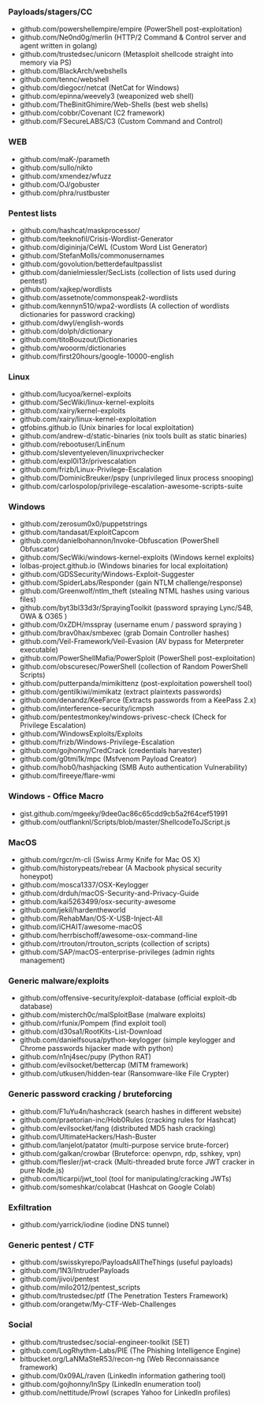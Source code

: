 ### Payloads/stagers/CC
- github.com/powershellempire/empire (PowerShell post-exploitation)
- github.com/Ne0nd0g/merlin (HTTP/2 Command & Control server and agent written in golang)
- github.com/trustedsec/unicorn (Metasploit shellcode straight into memory via PS)
- github.com/BlackArch/webshells
- github.com/tennc/webshell
- github.com/diegocr/netcat (NetCat for Windows)
- github.com/epinna/weevely3 (weaponized web shell)
- github.com/TheBinitGhimire/Web-Shells (best web shells)
- github.com/cobbr/Covenant (C2 framework)
- github.com/FSecureLABS/C3 (Custom Command and Control)

### WEB
- github.com/maK-/parameth
- github.com/sullo/nikto
- github.com/xmendez/wfuzz
- github.com/OJ/gobuster
- github.com/phra/rustbuster


### Pentest lists
- github.com/hashcat/maskprocessor/
- github.com/teeknofil/Crisis-Wordlist-Generator
- github.com/digininja/CeWL (Custom Word List Generator)
- github.com/StefanMolls/commonusernames
- github.com/govolution/betterdefaultpasslist
- github.com/danielmiessler/SecLists (collection of lists used during pentest)
- github.com/xajkep/wordlists
- github.com/assetnote/commonspeak2-wordlists
- github.com/kennyn510/wpa2-wordlists (A collection of wordlists dictionaries for password cracking)
- github.com/dwyl/english-words
- github.com/dolph/dictionary
- github.com/titoBouzout/Dictionaries
- github.com/wooorm/dictionaries
- github.com/first20hours/google-10000-english


### Linux
- github.com/lucyoa/kernel-exploits
- github.com/SecWiki/linux-kernel-exploits
- github.com/xairy/kernel-exploits
- github.com/xairy/linux-kernel-exploitation
- gtfobins.github.io (Unix binaries for local exploitation)
- github.com/andrew-d/static-binaries (nix tools built as static binaries)
- github.com/rebootuser/LinEnum
- github.com/sleventyeleven/linuxprivchecker
- github.com/expl0i13r/privescalation
- github.com/frizb/Linux-Privilege-Escalation
- github.com/DominicBreuker/pspy (unprivileged linux process snooping)
- github.com/carlospolop/privilege-escalation-awesome-scripts-suite


### Windows
- github.com/zerosum0x0/puppetstrings
- github.com/tandasat/ExploitCapcom
- github.com/danielbohannon/Invoke-Obfuscation (PowerShell Obfuscator)
- github.com/SecWiki/windows-kernel-exploits (Windows kernel exploits)
- lolbas-project.github.io (Windows binaries for local exploitation)
- github.com/GDSSecurity/Windows-Exploit-Suggester
- github.com/SpiderLabs/Responder (gain NTLM challenge/response)
- github.com/Greenwolf/ntlm_theft (stealing NTML hashes using various files)
- github.com/byt3bl33d3r/SprayingToolkit (password spraying Lync/S4B, OWA & O365 )
- github.com/0xZDH/msspray (username enum / password spraying )
- github.com/brav0hax/smbexec (grab Domain Controller hashes)
- github.com/Veil-Framework/Veil-Evasion (AV bypass for Meterpreter executable)
- github.com/PowerShellMafia/PowerSploit (PowerShell post-exploitation)
- github.com/obscuresec/PowerShell (collection of Random PowerShell Scripts)
- github.com/putterpanda/mimikittenz (post-exploitation powershell tool)
- github.com/gentilkiwi/mimikatz (extract plaintexts passwords)
- github.com/denandz/KeeFarce (Extracts passwords from a KeePass 2.x)
- github.com/interference-security/icmpsh
- github.com/pentestmonkey/windows-privesc-check (Check for Privilege Escalation)
- github.com/WindowsExploits/Exploits
- github.com/frizb/Windows-Privilege-Escalation
- github.com/gojhonny/CredCrack (credentials harvester)
- github.com/g0tmi1k/mpc (Msfvenom Payload Creator)
- github.com/hob0/hashjacking (SMB Auto authentication Vulnerability)
- github.com/fireeye/flare-wmi

### Windows - Office Macro
- gist.github.com/mgeeky/9dee0ac86c65cdd9cb5a2f64cef51991
- github.com/outflanknl/Scripts/blob/master/ShellcodeToJScript.js

### MacOS
- github.com/rgcr/m-cli (Swiss Army Knife for Mac OS X)
- github.com/historypeats/rebear (A Macbook physical security honeypot)
- github.com/mosca1337/OSX-Keylogger
- github.com/drduh/macOS-Security-and-Privacy-Guide
- github.com/kai5263499/osx-security-awesome
- github.com/jekil/hardentheworld
- github.com/RehabMan/OS-X-USB-Inject-All
- github.com/iCHAIT/awesome-macOS
- github.com/herrbischoff/awesome-osx-command-line
- github.com/rtrouton/rtrouton_scripts (collection of scripts)
- github.com/SAP/macOS-enterprise-privileges (admin rights management)


### Generic malware/exploits
- github.com/offensive-security/exploit-database (official exploit-db database)
- github.com/misterch0c/malSploitBase (malware exploits)
- github.com/rfunix/Pompem (find exploit tool)
- github.com/d30sa1/RootKits-List-Download
- github.com/danielfsousa/python-keylogger (simple keylogger and Chrome passwords hijacker made with python)
- github.com/n1nj4sec/pupy (Python RAT)
- github.com/evilsocket/bettercap (MITM framework)
- github.com/utkusen/hidden-tear (Ransomware-like File Crypter)


### Generic password cracking / bruteforcing
- github.com/F1uYu4n/hashcrack (search hashes in different website)
- github.com/praetorian-inc/Hob0Rules (cracking rules for Hashcat)
- github.com/evilsocket/fang (distributed MD5 hash cracking)
- github.com/UltimateHackers/Hash-Buster
- github.com/lanjelot/patator (multi-purpose service brute-forcer)
- github.com/galkan/crowbar (Bruteforce: openvpn, rdp, sshkey, vpn)
- github.com/flesler/jwt-crack (Multi-threaded brute force JWT cracker in pure Node.js)
- github.com/ticarpi/jwt_tool (tool for manipulating/cracking JWTs)
- github.com/someshkar/colabcat (Hashcat on Google Colab)

### Exfiltration
- github.com/yarrick/iodine (iodine DNS tunnel)


### Generic pentest / CTF
- github.com/swisskyrepo/PayloadsAllTheThings (useful payloads)
- github.com/1N3/IntruderPayloads
- github.com/jivoi/pentest
- github.com/milo2012/pentest_scripts
- github.com/trustedsec/ptf (The Penetration Testers Framework)
- github.com/orangetw/My-CTF-Web-Challenges


### Social
- github.com/trustedsec/social-engineer-toolkit (SET)
- github.com/LogRhythm-Labs/PIE (The Phishing Intelligence Engine)
- bitbucket.org/LaNMaSteR53/recon-ng (Web Reconnaissance framework)
- github.com/0x09AL/raven (LinkedIn information gathering tool)
- github.com/gojhonny/InSpy (LinkedIn enumeration tool)
- github.com/nettitude/Prowl (scrapes Yahoo for LinkedIn profiles)
